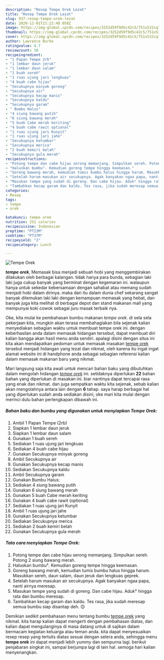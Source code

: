 ```yaml
---
description: "Resep Tempe Orek Lezat"
title: "Resep Tempe Orek Lezat"
slug: 937-resep-tempe-orek-lezat
date: 2020-11-01T21:22:49.058Z
image: https://img-global.cpcdn.com/recipes/3252d59f9d5c42c5/751x532cq70/tempe-orek-foto-resep-utama.jpg
thumbnail: https://img-global.cpcdn.com/recipes/3252d59f9d5c42c5/751x532cq70/tempe-orek-foto-resep-utama.jpg
cover: https://img-global.cpcdn.com/recipes/3252d59f9d5c42c5/751x532cq70/tempe-orek-foto-resep-utama.jpg
author: Lawrence Burke
ratingvalue: 4.7
reviewcount: 10
recipeingredient:
- "1 Papan Tempe 2rb"
- "1 lembar daun jeruk"
- "1 lembar daun salam"
- "1 buah sereh"
- "1 ruas ujung jari lengkuas"
- "4 buah cabe hijau"
- "Secukupnya minyak goreng"
- "Secukupnya air"
- "Secukupnya kecap manis"
- "Secukupnya kaldu"
- "Secukupnya garam"
- " Bumbu Halus"
- "4 siung bawang putih"
- "6 siung bawang merah"
- "5 buah Cabe merah keriting"
- "4 buah cabe rawit optional"
- "1 ruas ujung jari Kunyit"
- "1 ruas ujung jari jahe"
- "Secukupnya ketumbar"
- "Secukupnya merica"
- "2 buah kemiri belah"
- "Secukupnya gula merah"
recipeinstructions:
- "Potong tempe dan cabe hijau serong memanjang. Simpulkan sereh. Potong 2 siung bawang merah."
- "Haluskan bumbu². Kemudian goreng tempe hingga keemasan."
- "Goreng bawang merah, kemudian tumis bumbu halus hingga harum. Masukkan sereh, daun salam, daun jeruk dan lengkuas geprek."
- "Setelah harum masukan air secukupnya. Agak banyakan ngaa papa, nanti airnya meresap."
- "Masukan tempe yang sudah di goreng. Dan cabe hijau. Aduk² hingga rata dan bumbu meresap."
- "Tambahkan kecap garam dan kaldu. Tes rasa, jika sudah meresap semua bumbu siap disantap deh. 😊"
categories:
- Resep
tags:
- tempe
- orek

katakunci: tempe orek 
nutrition: 251 calories
recipecuisine: Indonesian
preptime: "PT23M"
cooktime: "PT37M"
recipeyield: "2"
recipecategory: Lunch

---
```



![Tempe Orek](https://img-global.cpcdn.com/recipes/3252d59f9d5c42c5/751x532cq70/tempe-orek-foto-resep-utama.jpg)

<b><i>tempe orek</i></b>, Memasak bisa menjadi sebuah hobi yang menggembirakan dilakukan oleh berbagai kalangan. tidak hanya para bunda, sebagian laki laki juga cukup banyak yang berminat dengan kegemaran ini. walaupun hanya untuk sekedar kebersamaan dengan sahabat atau memang sudah menjadi hobi dalam dirinya. maka dari itu dalam dunia chef sekarang sangat banyak ditemukan laki laki dengan kemampuan memasak yang hebat, dan banyak juga kita melihat di berbagai depot dan stand makanan mall yang mempunyai koki cowok sebagai juru masak terbaik nya.

Oke, kita mulai ke pembahasan bumbu makanan <i>tempe orek</i>. di sela sela pekerjaan kita, mungkin akan terasa membahagiakan bila sejenak kalian menyediakan sebagian waktu untuk membuat tempe orek ini. dengan keberhasilan anda dalam memasak hidangan tersebut, dapat membuat diri kalian bangga akan hasil menu anda sendiri. apalagi disini dengan situs ini kita akan mendapatkan pedoman untuk memasak masakan <u>tempe orek</u> tersebut menjadi hidangan yang lezat dan nikmat, oleh karena itu ingat ingat alamat website ini di handphone anda sebagai sebagian referensi kalian dalam memasak makanan baru yang nikmat.




Mari langsung saja kita awali untuk mencari bahan baku yang dibutuhkan dalam mengolah hidangan <u><i>tempe orek</i></u> ini. setidaknya diperlukan <b>22</b> bahan bahan yang diperlukan di masakan ini. biar nantinya dapat tercapai rasa yang enak dan nikmat. dan juga sempatkan waktu kita sejenak, sebab kalian akan mengolahnya antara lain dengan <b>6</b> tahap. saya harap berbagai hal yang diperlukan sudah anda sediakan disini, oke mari kita mulai dengan merinci dulu bahan perlengkapan dibawah ini.

<!--inarticleads1-->

##### Bahan baku dan bumbu yang digunakan untuk menyiapkan Tempe Orek:

1. Ambil 1 Papan Tempe (2rb)
1. Siapkan 1 lembar daun jeruk
1. Siapkan 1 lembar daun salam
1. Gunakan 1 buah sereh
1. Sediakan 1 ruas ujung jari lengkuas
1. Sediakan 4 buah cabe hijau
1. Gunakan Secukupnya minyak goreng
1. Ambil Secukupnya air
1. Gunakan Secukupnya kecap manis
1. Sediakan Secukupnya kaldu
1. Ambil Secukupnya garam
1. Gunakan  Bumbu Halus:
1. Sediakan 4 siung bawang putih
1. Gunakan 6 siung bawang merah
1. Gunakan 5 buah Cabe merah keriting
1. Gunakan 4 buah cabe rawit (optional)
1. Sediakan 1 ruas ujung jari Kunyit
1. Ambil 1 ruas ujung jari jahe
1. Gunakan Secukupnya ketumbar
1. Sediakan Secukupnya merica
1. Sediakan 2 buah kemiri belah
1. Gunakan Secukupnya gula merah




<!--inarticleads2-->

##### Tata cara menyiapkan Tempe Orek:

1. Potong tempe dan cabe hijau serong memanjang. Simpulkan sereh. Potong 2 siung bawang merah.
1. Haluskan bumbu². Kemudian goreng tempe hingga keemasan.
1. Goreng bawang merah, kemudian tumis bumbu halus hingga harum. Masukkan sereh, daun salam, daun jeruk dan lengkuas geprek.
1. Setelah harum masukan air secukupnya. Agak banyakan ngaa papa, nanti airnya meresap.
1. Masukan tempe yang sudah di goreng. Dan cabe hijau. Aduk² hingga rata dan bumbu meresap.
1. Tambahkan kecap garam dan kaldu. Tes rasa, jika sudah meresap semua bumbu siap disantap deh. 😊




Demikian sedikit pembahasan menu tentang bumbu <u>tempe orek</u> yang nikmat. kita harap kalian dapat mengerti dengan pembahasan diatas, dan kalian dapat mengulanginya di masa datang untuk di sajikan dalam bermacam kegiatan keluarga atau teman anda. kita dapat menyesuaikan resep resep yang tertulis diatas sesuai dengan selera anda, sehingga menu <b>tempe orek</b> ini dapat menjadi lebih yummy dan sempurna lagi. berikut penjabaran singkat ini, sampai berjumpa lagi di lain hal. semoga hari kalian menyenangkan.
